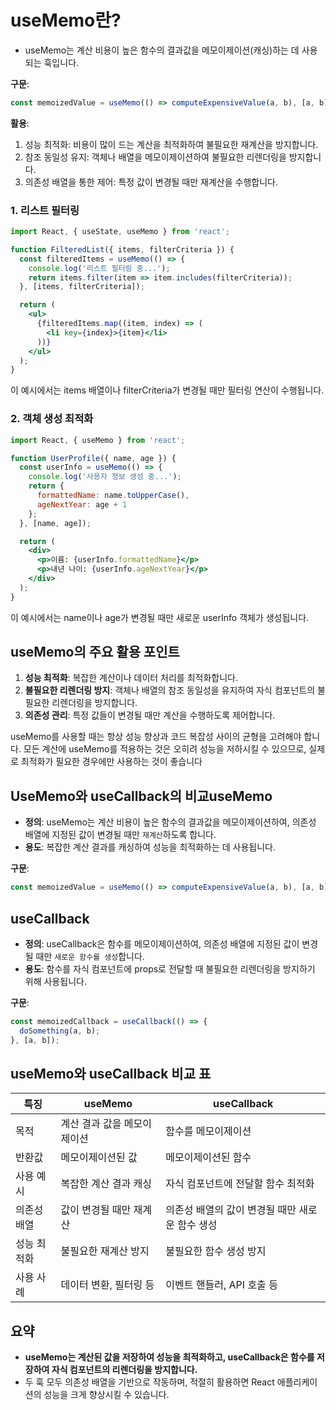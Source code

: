 # useMemo란?


- useMemo는 계산 비용이 높은 함수의 결과값을 메모이제이션(캐싱)하는 데 사용되는 훅입니다.

**구문**:

```jsx
const memoizedValue = useMemo(() => computeExpensiveValue(a, b), [a, b]);

```

**활용**:

1. 성능 최적화: 비용이 많이 드는 계산을 최적화하여 불필요한 재계산을 방지합니다.
2. 참조 동일성 유지: 객체나 배열을 메모이제이션하여 불필요한 리렌더링을 방지합니다.
3. 의존성 배열을 통한 제어: 특정 값이 변경될 때만 재계산을 수행합니다.

### 1. 리스트 필터링

```jsx
import React, { useState, useMemo } from 'react';

function FilteredList({ items, filterCriteria }) {
  const filteredItems = useMemo(() => {
    console.log('리스트 필터링 중...');
    return items.filter(item => item.includes(filterCriteria));
  }, [items, filterCriteria]);

  return (
    <ul>
      {filteredItems.map((item, index) => (
        <li key={index}>{item}</li>
      ))}
    </ul>
  );
}

```

이 예시에서는 items 배열이나 filterCriteria가 변경될 때만 필터링 연산이 수행됩니다.

### 2. 객체 생성 최적화

```jsx
import React, { useMemo } from 'react';

function UserProfile({ name, age }) {
  const userInfo = useMemo(() => {
    console.log('사용자 정보 생성 중...');
    return {
      formattedName: name.toUpperCase(),
      ageNextYear: age + 1
    };
  }, [name, age]);

  return (
    <div>
      <p>이름: {userInfo.formattedName}</p>
      <p>내년 나이: {userInfo.ageNextYear}</p>
    </div>
  );
}

```

이 예시에서는 name이나 age가 변경될 때만 새로운 userInfo 객체가 생성됩니다.

## useMemo의 주요 활용 포인트

1. **성능 최적화**: 복잡한 계산이나 데이터 처리를 최적화합니다.
2. **불필요한 리렌더링 방지**: 객체나 배열의 참조 동일성을 유지하여 자식 컴포넌트의 불필요한 리렌더링을 방지합니다.
3. **의존성 관리**: 특정 값들이 변경될 때만 계산을 수행하도록 제어합니다.

useMemo를 사용할 때는 항상 성능 향상과 코드 복잡성 사이의 균형을 고려해야 합니다. 모든 계산에 useMemo를 적용하는 것은 오히려 성능을 저하시킬 수 있으므로, 실제로 최적화가 필요한 경우에만 사용하는 것이 좋습니다

## UseMemo와 useCallback의 비교useMemo


- **정의**: useMemo는 계산 비용이 높은 함수의 결과값을 메모이제이션하여, 의존성 배열에 지정된 값이 변경될 때만 `재계산`하도록 합니다.
- **용도**: 복잡한 계산 결과를 캐싱하여 성능을 최적화하는 데 사용됩니다.

**구문**:

```jsx
const memoizedValue = useMemo(() => computeExpensiveValue(a, b), [a, b]);

```

## useCallback

- **정의**: useCallback은 함수를 메모이제이션하여, 의존성 배열에 지정된 값이 변경될 때만 `새로운 함수를 생성`합니다.
- **용도**: 함수를 자식 컴포넌트에 props로 전달할 때 불필요한 리렌더링을 방지하기 위해 사용됩니다.

**구문**:

```jsx
const memoizedCallback = useCallback(() => {
  doSomething(a, b);
}, [a, b]);

```

## useMemo와 useCallback 비교 표

| 특징 | useMemo | useCallback |
| --- | --- | --- |
| 목적 | 계산 결과 값을 메모이제이션 | 함수를 메모이제이션 |
| 반환값 | 메모이제이션된 값 | 메모이제이션된 함수 |
| 사용 예시 | 복잡한 계산 결과 캐싱 | 자식 컴포넌트에 전달할 함수 최적화 |
| 의존성 배열 | 값이 변경될 때만 재계산 | 의존성 배열의 값이 변경될 때만 새로운 함수 생성 |
| 성능 최적화 | 불필요한 재계산 방지 | 불필요한 함수 생성 방지 |
| 사용 사례 | 데이터 변환, 필터링 등 | 이벤트 핸들러, API 호출 등 |

## 요약

- **useMemo는 계산된 값을 저장하여 성능을 최적화하고, useCallback은 함수를 저장하여 자식 컴포넌트의 리렌더링을 방지합니다.**
- 두 훅 모두 의존성 배열을 기반으로 작동하며, 적절히 활용하면 React 애플리케이션의 성능을 크게 향상시킬 수 있습니다.